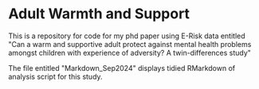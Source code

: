# Adult Warmth and Support
This is a repository for code for my phd paper using E-Risk data entitled "Can a warm and supportive adult protect against mental health problems amongst children with experience of adversity? A twin-differences study"

The file entitled "Markdown_Sep2024" displays tidied RMarkdown of analysis script for this study.

